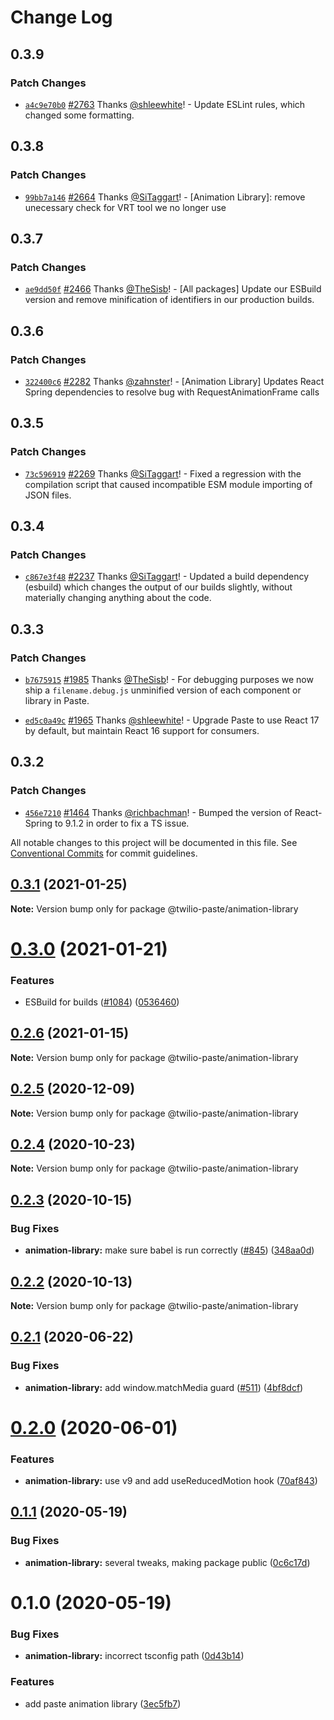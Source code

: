 # Change Log

## 0.3.9

### Patch Changes

- [`a4c9e70b0`](https://github.com/twilio-labs/paste/commit/a4c9e70b0820bfb2a41f58a61e7f991d9fa3a09b) [#2763](https://github.com/twilio-labs/paste/pull/2763) Thanks [@shleewhite](https://github.com/shleewhite)! - Update ESLint rules, which changed some formatting.

## 0.3.8

### Patch Changes

- [`99bb7a146`](https://github.com/twilio-labs/paste/commit/99bb7a146bdd75c1b90f90769e74f162128b698e) [#2664](https://github.com/twilio-labs/paste/pull/2664) Thanks [@SiTaggart](https://github.com/SiTaggart)! - [Animation Library]: remove unecessary check for VRT tool we no longer use

## 0.3.7

### Patch Changes

- [`ae9dd50f`](https://github.com/twilio-labs/paste/commit/ae9dd50fd2c14436cb984c2daec3914daca20866) [#2466](https://github.com/twilio-labs/paste/pull/2466) Thanks [@TheSisb](https://github.com/TheSisb)! - [All packages] Update our ESBuild version and remove minification of identifiers in our production builds.

## 0.3.6

### Patch Changes

- [`322400c6`](https://github.com/twilio-labs/paste/commit/322400c659678e71afe9e6fc2db543ec7e3046ba) [#2282](https://github.com/twilio-labs/paste/pull/2282) Thanks [@zahnster](https://github.com/zahnster)! - [Animation Library] Updates React Spring dependencies to resolve bug with RequestAnimationFrame calls

## 0.3.5

### Patch Changes

- [`73c596919`](https://github.com/twilio-labs/paste/commit/73c5969191c04b4721a059c9dee329126afc1a8e) [#2269](https://github.com/twilio-labs/paste/pull/2269) Thanks [@SiTaggart](https://github.com/SiTaggart)! - Fixed a regression with the compilation script that caused incompatible ESM module importing of JSON files.

## 0.3.4

### Patch Changes

- [`c867e3f48`](https://github.com/twilio-labs/paste/commit/c867e3f48d739409d1f54fa18c4d2bee1d9242cf) [#2237](https://github.com/twilio-labs/paste/pull/2237) Thanks [@SiTaggart](https://github.com/SiTaggart)! - Updated a build dependency (esbuild) which changes the output of our builds slightly, without materially changing anything about the code.

## 0.3.3

### Patch Changes

- [`b7675915`](https://github.com/twilio-labs/paste/commit/b76759157a8c554863b6e37ddb6ea081c1c53258) [#1985](https://github.com/twilio-labs/paste/pull/1985) Thanks [@TheSisb](https://github.com/TheSisb)! - For debugging purposes we now ship a `filename.debug.js` unminified version of each component or library in Paste.

* [`ed5c0a49c`](https://github.com/twilio-labs/paste/commit/ed5c0a49ced5c524607cac7166d3aa4c389f2e7f) [#1965](https://github.com/twilio-labs/paste/pull/1965) Thanks [@shleewhite](https://github.com/shleewhite)! - Upgrade Paste to use React 17 by default, but maintain React 16 support for consumers.

## 0.3.2

### Patch Changes

- [`456e7210`](https://github.com/twilio-labs/paste/commit/456e72109c31677adad53383084cd052f22b1e52) [#1464](https://github.com/twilio-labs/paste/pull/1464) Thanks [@richbachman](https://github.com/richbachman)! - Bumped the version of React-Spring to 9.1.2 in order to fix a TS issue.

All notable changes to this project will be documented in this file.
See [Conventional Commits](https://conventionalcommits.org) for commit guidelines.

## [0.3.1](https://github.com/twilio-labs/paste/compare/@twilio-paste/animation-library@0.3.0...@twilio-paste/animation-library@0.3.1) (2021-01-25)

**Note:** Version bump only for package @twilio-paste/animation-library

# [0.3.0](https://github.com/twilio-labs/paste/compare/@twilio-paste/animation-library@0.2.6...@twilio-paste/animation-library@0.3.0) (2021-01-21)

### Features

- ESBuild for builds ([#1084](https://github.com/twilio-labs/paste/issues/1084)) ([0536460](https://github.com/twilio-labs/paste/commit/053646011508be10477d5b732269cdb0419235d7))

## [0.2.6](https://github.com/twilio-labs/paste/compare/@twilio-paste/animation-library@0.2.5...@twilio-paste/animation-library@0.2.6) (2021-01-15)

**Note:** Version bump only for package @twilio-paste/animation-library

## [0.2.5](https://github.com/twilio-labs/paste/compare/@twilio-paste/animation-library@0.2.4...@twilio-paste/animation-library@0.2.5) (2020-12-09)

**Note:** Version bump only for package @twilio-paste/animation-library

## [0.2.4](https://github.com/twilio-labs/paste/compare/@twilio-paste/animation-library@0.2.3...@twilio-paste/animation-library@0.2.4) (2020-10-23)

**Note:** Version bump only for package @twilio-paste/animation-library

## [0.2.3](https://github.com/twilio-labs/paste/compare/@twilio-paste/animation-library@0.2.2...@twilio-paste/animation-library@0.2.3) (2020-10-15)

### Bug Fixes

- **animation-library:** make sure babel is run correctly ([#845](https://github.com/twilio-labs/paste/issues/845)) ([348aa0d](https://github.com/twilio-labs/paste/commit/348aa0d6f9b425b029cd7b4eb8514048046733c3))

## [0.2.2](https://github.com/twilio-labs/paste/compare/@twilio-paste/animation-library@0.2.1...@twilio-paste/animation-library@0.2.2) (2020-10-13)

**Note:** Version bump only for package @twilio-paste/animation-library

## [0.2.1](https://github.com/twilio-labs/paste/compare/@twilio-paste/animation-library@0.2.0...@twilio-paste/animation-library@0.2.1) (2020-06-22)

### Bug Fixes

- **animation-library:** add window.matchMedia guard ([#511](https://github.com/twilio-labs/paste/issues/511)) ([4bf8dcf](https://github.com/twilio-labs/paste/commit/4bf8dcf7800a0c5f354e0ac4909dad3abb3d0733))

# [0.2.0](https://github.com/twilio-labs/paste/compare/@twilio-paste/animation-library@0.1.1...@twilio-paste/animation-library@0.2.0) (2020-06-01)

### Features

- **animation-library:** use v9 and add useReducedMotion hook ([70af843](https://github.com/twilio-labs/paste/commit/70af843a228b6f358fa40b8fd1ee9f009a084e64))

## [0.1.1](https://github.com/twilio-labs/paste/compare/@twilio-paste/animation-library@0.1.0...@twilio-paste/animation-library@0.1.1) (2020-05-19)

### Bug Fixes

- **animation-library:** several tweaks, making package public ([0c6c17d](https://github.com/twilio-labs/paste/commit/0c6c17d64b2af86ed199401e338b7d0475c19af1))

# 0.1.0 (2020-05-19)

### Bug Fixes

- **animation-library:** incorrect tsconfig path ([0d43b14](https://github.com/twilio-labs/paste/commit/0d43b14caf2e4c1f32b71114c4e2500d7eab7f60))

### Features

- add paste animation library ([3ec5fb7](https://github.com/twilio-labs/paste/commit/3ec5fb799452fc213ca11cb9b23dd7810f97868b))
